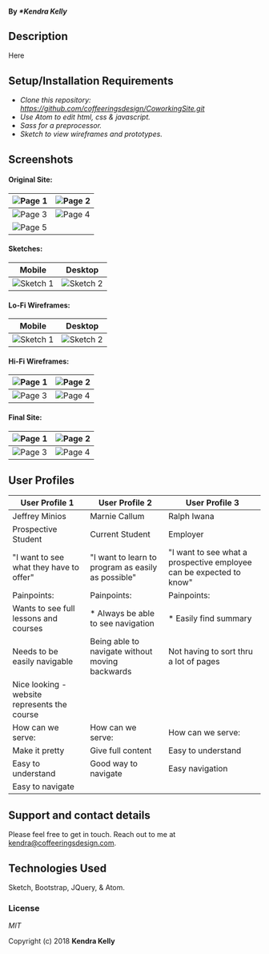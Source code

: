#### By _**Kendra Kelly*_

## Description

Here

## Setup/Installation Requirements

* _Clone this repository: https://github.com/coffeeringsdesign/CoworkingSite.git_
* _Use Atom to edit html, css & javascript._
* _Sass for a preprocessor._
* _Sketch to view wireframes and prototypes._

## Screenshots

#### Original Site:
![Page 1](img/) | ![Page 2](img/)
---------------------- | -----------------------
![Page 3](img/) | ![Page 4](img/)
![Page 5](img/) |

#### Sketches:
Mobile | Desktop
:-----------------------: | :-----------------------:
![Sketch 1](img/) | ![Sketch 2](img/)

#### Lo-Fi Wireframes:
Mobile | Desktop
:-----------------------: | :-----------------------:
![Sketch 1](img/) | ![Sketch 2](img/)

#### Hi-Fi Wireframes:
![Page 1](img/) | ![Page 2](img/)
---------------------- | -----------------------
![Page 3](img/) | ![Page 4](img/)


#### Final Site:
![Page 1](img/) | ![Page 2](img/)
---------------------- | -----------------------
![Page 3](img/) | ![Page 4](img/)


## User Profiles
User Profile 1 | User Profile 2 | User Profile 3
------------ | ------------- | -------------
Jeffrey Minios | Marnie Callum | Ralph Iwana
Prospective Student | Current  Student | Employer
"I want to see what they have to offer" | "I want to learn to program as easily as possible" | "I want to see what a prospective employee can be expected to know"
Painpoints: | Painpoints: | Painpoints:
Wants to see full lessons and courses | * Always be able to see navigation | * Easily find summary
Needs to be easily navigable | Being able to navigate without moving backwards | Not having to sort thru a lot of pages
Nice looking - website represents the course |
How can we serve: | How can we serve: | How can we serve:
Make it pretty | Give full content | Easy to understand
Easy to understand | Good way to navigate | Easy navigation
Easy to navigate |


## Support and contact details

Please feel free to get in touch. Reach out to me at kendra@coffeeringsdesign.com.

## Technologies Used

Sketch, Bootstrap, JQuery, & Atom.

### License

*MIT*

Copyright (c) 2018 **Kendra Kelly**
